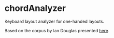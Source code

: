 # chordAnalyzer

Keyboard layout analyzer for one-handed layouts.

Based on the corpus by Ian Douglas presented [here](https://zenodo.org/record/5501838/).
